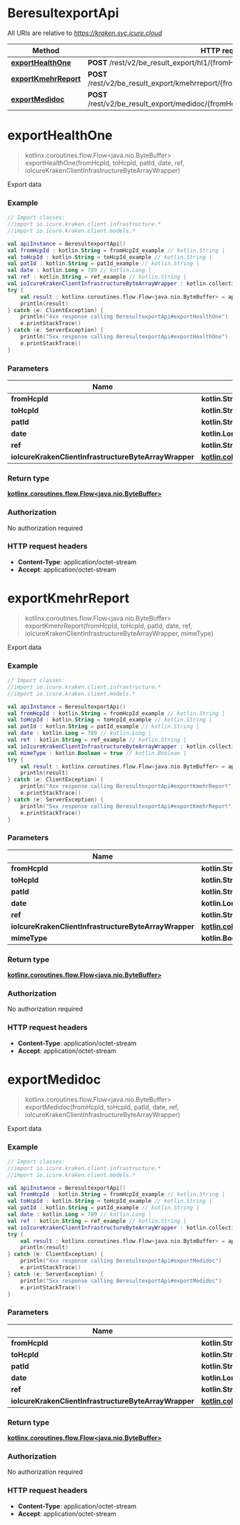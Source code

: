 # BeresultexportApi

All URIs are relative to *https://kraken.svc.icure.cloud*

Method | HTTP request | Description
------------- | ------------- | -------------
[**exportHealthOne**](BeresultexportApi.md#exportHealthOne) | **POST** /rest/v2/be_result_export/hl1/{fromHcpId}/{toHcpId}/{patId}/{date}/{ref} | Export data
[**exportKmehrReport**](BeresultexportApi.md#exportKmehrReport) | **POST** /rest/v2/be_result_export/kmehrreport/{fromHcpId}/{toHcpId}/{patId}/{date}/{ref} | Export data
[**exportMedidoc**](BeresultexportApi.md#exportMedidoc) | **POST** /rest/v2/be_result_export/medidoc/{fromHcpId}/{toHcpId}/{patId}/{date}/{ref} | Export data


<a name="exportHealthOne"></a>
# **exportHealthOne**
> kotlinx.coroutines.flow.Flow&lt;java.nio.ByteBuffer&gt; exportHealthOne(fromHcpId, toHcpId, patId, date, ref, ioIcureKrakenClientInfrastructureByteArrayWrapper)

Export data

### Example
```kotlin
// Import classes:
//import io.icure.kraken.client.infrastructure.*
//import io.icure.kraken.client.models.*

val apiInstance = BeresultexportApi()
val fromHcpId : kotlin.String = fromHcpId_example // kotlin.String | 
val toHcpId : kotlin.String = toHcpId_example // kotlin.String | 
val patId : kotlin.String = patId_example // kotlin.String | 
val date : kotlin.Long = 789 // kotlin.Long | 
val ref : kotlin.String = ref_example // kotlin.String | 
val ioIcureKrakenClientInfrastructureByteArrayWrapper : kotlin.collections.List<io.icure.kraken.client.infrastructure.ByteArrayWrapper> =  // kotlin.collections.List<io.icure.kraken.client.infrastructure.ByteArrayWrapper> | 
try {
    val result : kotlinx.coroutines.flow.Flow<java.nio.ByteBuffer> = apiInstance.exportHealthOne(fromHcpId, toHcpId, patId, date, ref, ioIcureKrakenClientInfrastructureByteArrayWrapper)
    println(result)
} catch (e: ClientException) {
    println("4xx response calling BeresultexportApi#exportHealthOne")
    e.printStackTrace()
} catch (e: ServerException) {
    println("5xx response calling BeresultexportApi#exportHealthOne")
    e.printStackTrace()
}
```

### Parameters

Name | Type | Description  | Notes
------------- | ------------- | ------------- | -------------
 **fromHcpId** | **kotlin.String**|  |
 **toHcpId** | **kotlin.String**|  |
 **patId** | **kotlin.String**|  |
 **date** | **kotlin.Long**|  |
 **ref** | **kotlin.String**|  |
 **ioIcureKrakenClientInfrastructureByteArrayWrapper** | [**kotlin.collections.List&lt;io.icure.kraken.client.infrastructure.ByteArrayWrapper&gt;**](io.icure.kraken.client.infrastructure.ByteArrayWrapper.md)|  |

### Return type

[**kotlinx.coroutines.flow.Flow&lt;java.nio.ByteBuffer&gt;**](kotlinx.coroutines.flow.Flow&lt;java.nio.ByteBuffer&gt;.md)

### Authorization

No authorization required

### HTTP request headers

 - **Content-Type**: application/octet-stream
 - **Accept**: application/octet-stream

<a name="exportKmehrReport"></a>
# **exportKmehrReport**
> kotlinx.coroutines.flow.Flow&lt;java.nio.ByteBuffer&gt; exportKmehrReport(fromHcpId, toHcpId, patId, date, ref, ioIcureKrakenClientInfrastructureByteArrayWrapper, mimeType)

Export data

### Example
```kotlin
// Import classes:
//import io.icure.kraken.client.infrastructure.*
//import io.icure.kraken.client.models.*

val apiInstance = BeresultexportApi()
val fromHcpId : kotlin.String = fromHcpId_example // kotlin.String | 
val toHcpId : kotlin.String = toHcpId_example // kotlin.String | 
val patId : kotlin.String = patId_example // kotlin.String | 
val date : kotlin.Long = 789 // kotlin.Long | 
val ref : kotlin.String = ref_example // kotlin.String | 
val ioIcureKrakenClientInfrastructureByteArrayWrapper : kotlin.collections.List<io.icure.kraken.client.infrastructure.ByteArrayWrapper> =  // kotlin.collections.List<io.icure.kraken.client.infrastructure.ByteArrayWrapper> | 
val mimeType : kotlin.Boolean = true // kotlin.Boolean | 
try {
    val result : kotlinx.coroutines.flow.Flow<java.nio.ByteBuffer> = apiInstance.exportKmehrReport(fromHcpId, toHcpId, patId, date, ref, ioIcureKrakenClientInfrastructureByteArrayWrapper, mimeType)
    println(result)
} catch (e: ClientException) {
    println("4xx response calling BeresultexportApi#exportKmehrReport")
    e.printStackTrace()
} catch (e: ServerException) {
    println("5xx response calling BeresultexportApi#exportKmehrReport")
    e.printStackTrace()
}
```

### Parameters

Name | Type | Description  | Notes
------------- | ------------- | ------------- | -------------
 **fromHcpId** | **kotlin.String**|  |
 **toHcpId** | **kotlin.String**|  |
 **patId** | **kotlin.String**|  |
 **date** | **kotlin.Long**|  |
 **ref** | **kotlin.String**|  |
 **ioIcureKrakenClientInfrastructureByteArrayWrapper** | [**kotlin.collections.List&lt;io.icure.kraken.client.infrastructure.ByteArrayWrapper&gt;**](io.icure.kraken.client.infrastructure.ByteArrayWrapper.md)|  |
 **mimeType** | **kotlin.Boolean**|  | [optional]

### Return type

[**kotlinx.coroutines.flow.Flow&lt;java.nio.ByteBuffer&gt;**](kotlinx.coroutines.flow.Flow&lt;java.nio.ByteBuffer&gt;.md)

### Authorization

No authorization required

### HTTP request headers

 - **Content-Type**: application/octet-stream
 - **Accept**: application/octet-stream

<a name="exportMedidoc"></a>
# **exportMedidoc**
> kotlinx.coroutines.flow.Flow&lt;java.nio.ByteBuffer&gt; exportMedidoc(fromHcpId, toHcpId, patId, date, ref, ioIcureKrakenClientInfrastructureByteArrayWrapper)

Export data

### Example
```kotlin
// Import classes:
//import io.icure.kraken.client.infrastructure.*
//import io.icure.kraken.client.models.*

val apiInstance = BeresultexportApi()
val fromHcpId : kotlin.String = fromHcpId_example // kotlin.String | 
val toHcpId : kotlin.String = toHcpId_example // kotlin.String | 
val patId : kotlin.String = patId_example // kotlin.String | 
val date : kotlin.Long = 789 // kotlin.Long | 
val ref : kotlin.String = ref_example // kotlin.String | 
val ioIcureKrakenClientInfrastructureByteArrayWrapper : kotlin.collections.List<io.icure.kraken.client.infrastructure.ByteArrayWrapper> =  // kotlin.collections.List<io.icure.kraken.client.infrastructure.ByteArrayWrapper> | 
try {
    val result : kotlinx.coroutines.flow.Flow<java.nio.ByteBuffer> = apiInstance.exportMedidoc(fromHcpId, toHcpId, patId, date, ref, ioIcureKrakenClientInfrastructureByteArrayWrapper)
    println(result)
} catch (e: ClientException) {
    println("4xx response calling BeresultexportApi#exportMedidoc")
    e.printStackTrace()
} catch (e: ServerException) {
    println("5xx response calling BeresultexportApi#exportMedidoc")
    e.printStackTrace()
}
```

### Parameters

Name | Type | Description  | Notes
------------- | ------------- | ------------- | -------------
 **fromHcpId** | **kotlin.String**|  |
 **toHcpId** | **kotlin.String**|  |
 **patId** | **kotlin.String**|  |
 **date** | **kotlin.Long**|  |
 **ref** | **kotlin.String**|  |
 **ioIcureKrakenClientInfrastructureByteArrayWrapper** | [**kotlin.collections.List&lt;io.icure.kraken.client.infrastructure.ByteArrayWrapper&gt;**](io.icure.kraken.client.infrastructure.ByteArrayWrapper.md)|  |

### Return type

[**kotlinx.coroutines.flow.Flow&lt;java.nio.ByteBuffer&gt;**](kotlinx.coroutines.flow.Flow&lt;java.nio.ByteBuffer&gt;.md)

### Authorization

No authorization required

### HTTP request headers

 - **Content-Type**: application/octet-stream
 - **Accept**: application/octet-stream

